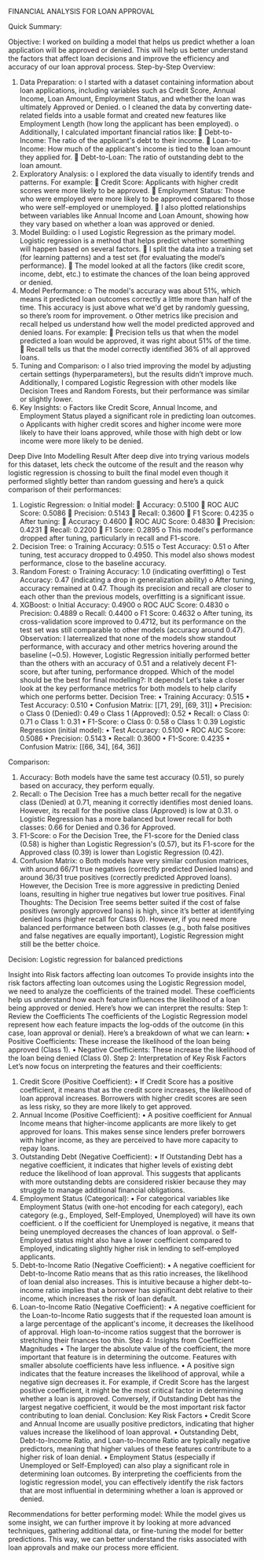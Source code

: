 FINANCIAL ANALYSIS FOR LOAN APPROVAL

Quick Summary:

Objective: I worked on building a model that helps us predict whether a loan application will be approved or denied. This will help us better understand the factors that affect loan decisions and improve the efficiency and accuracy of our loan approval process.
Step-by-Step Overview:
1.	Data Preparation:
o	I started with a dataset containing information about loan applications, including variables such as Credit Score, Annual Income, Loan Amount, Employment Status, and whether the loan was ultimately Approved or Denied.
o	I cleaned the data by converting date-related fields into a usable format and created new features like Employment Length (how long the applicant has been employed).
o	Additionally, I calculated important financial ratios like:
	Debt-to-Income: The ratio of the applicant's debt to their income.
	Loan-to-Income: How much of the applicant's income is tied to the loan amount they applied for.
	Debt-to-Loan: The ratio of outstanding debt to the loan amount.
2.	Exploratory Analysis:
o	I explored the data visually to identify trends and patterns. For example:
	Credit Score: Applicants with higher credit scores were more likely to be approved.
	Employment Status: Those who were employed were more likely to be approved compared to those who were self-employed or unemployed.
	I also plotted relationships between variables like Annual Income and Loan Amount, showing how they vary based on whether a loan was approved or denied.
3.	Model Building:
o	I used Logistic Regression as the primary model. Logistic regression is a method that helps predict whether something will happen based on several factors.
	I split the data into a training set (for learning patterns) and a test set (for evaluating the model’s performance).
	The model looked at all the factors (like credit score, income, debt, etc.) to estimate the chances of the loan being approved or denied.
4.	Model Performance:
o	The model's accuracy was about 51%, which means it predicted loan outcomes correctly a little more than half of the time. This accuracy is just above what we'd get by randomly guessing, so there’s room for improvement.
o	Other metrics like precision and recall helped us understand how well the model predicted approved and denied loans. For example:
	Precision tells us that when the model predicted a loan would be approved, it was right about 51% of the time.
	Recall tells us that the model correctly identified 36% of all approved loans.
5.	Tuning and Comparison:
o	I also tried improving the model by adjusting certain settings (hyperparameters), but the results didn’t improve much. Additionally, I compared Logistic Regression with other models like Decision Trees and Random Forests, but their performance was similar or slightly lower.
6.	Key Insights:
o	Factors like Credit Score, Annual Income, and Employment Status played a significant role in predicting loan outcomes.
o	Applicants with higher credit scores and higher income were more likely to have their loans approved, while those with high debt or low income were more likely to be denied.

Deep Dive Into Modelling Result
After deep dive into trying various models for this dataset, lets check the outcome of the result and the reason why logistic regression is chossing to built the final model even though it performed slightly better than random guessing and here’s a quick comparison of their performances:
1.	Logistic Regression:
o	Initial model:
	Accuracy: 0.5100
	ROC AUC Score: 0.5086
	Precision: 0.5143
	Recall: 0.3600
	F1 Score: 0.4235
o	After tuning:
	Accuracy: 0.4600
	ROC AUC Score: 0.4830
	Precision: 0.4231
	Recall: 0.2200
	F1 Score: 0.2895
o	This model's performance dropped after tuning, particularly in recall and F1-score.
2.	Decision Tree:
o	Training Accuracy: 0.515
o	Test Accuracy: 0.51
o	After tuning, test accuracy dropped to 0.4950. This model also shows modest performance, close to the baseline accuracy.
3.	Random Forest:
o	Training Accuracy: 1.0 (indicating overfitting)
o	Test Accuracy: 0.47 (indicating a drop in generalization ability)
o	After tuning, accuracy remained at 0.47. Though its precision and recall are closer to each other than the previous models, overfitting is a significant issue.
4.	XGBoost:
o	Initial Accuracy: 0.4900
o	ROC AUC Score: 0.4830
o	Precision: 0.4889
o	Recall: 0.4400
o	F1 Score: 0.4632
o	After tuning, its cross-validation score improved to 0.4712, but its performance on the test set was still comparable to other models (accuracy around 0.47).
Observation:
I laterrealized that none of the models show standout performance, with accuracy and other metrics hovering around the baseline (~0.5). However, Logistic Regression initially performed better than the others with an accuracy of 0.51 and a relatively decent F1-score, but after tuning, performance dropped.
Which of the model should be the best for final modelling?:
It depends!
Let’s take a closer look at the key performance metrics for both models to help clarify which one performs better.
Decision Tree:
•	Training Accuracy: 0.515
•	Test Accuracy: 0.510
•	Confusion Matrix: [[71, 29], [69, 31]]
•	Precision:
o	Class 0 (Denied): 0.49
o	Class 1 (Approved): 0.52
•	Recall:
o	Class 0: 0.71
o	Class 1: 0.31
•	F1-Score:
o	Class 0: 0.58
o	Class 1: 0.39
Logistic Regression (initial model):
•	Test Accuracy: 0.5100
•	ROC AUC Score: 0.5086
•	Precision: 0.5143
•	Recall: 0.3600
•	F1-Score: 0.4235
•	Confusion Matrix: [[66, 34], [64, 36]]

Comparison:
1.	Accuracy: Both models have the same test accuracy (0.51), so purely based on accuracy, they perform equally.
2.	Recall:
o	The Decision Tree has a much better recall for the negative class (Denied) at 0.71, meaning it correctly identifies most denied loans. However, its recall for the positive class (Approved) is low at 0.31.
o	Logistic Regression has a more balanced but lower recall for both classes: 0.66 for Denied and 0.36 for Approved.
3.	F1-Score:
o	For the Decision Tree, the F1-score for the Denied class (0.58) is higher than Logistic Regression's (0.57), but its F1-score for the Approved class (0.39) is lower than Logistic Regression (0.42).
4.	Confusion Matrix:
o	Both models have very similar confusion matrices, with around 66/71 true negatives (correctly predicted Denied loans) and around 36/31 true positives (correctly predicted Approved loans). However, the Decision Tree is more aggressive in predicting Denied loans, resulting in higher true negatives but lower true positives.
Final Thoughts:
The Decision Tree seems better suited if the cost of false positives (wrongly approved loans) is high, since it’s better at identifying denied loans (higher recall for Class 0). However, if you need more balanced performance between both classes (e.g., both false positives and false negatives are equally important), Logistic Regression might still be the better choice.

Decision:
Logistic regression for balanced predictions









Insight into Risk factors affecting loan outcomes
To provide insights into the risk factors affecting loan outcomes using the Logistic Regression model, we need to analyze the coefficients of the trained model. These coefficients help us understand how each feature influences the likelihood of a loan being approved or denied. Here’s how we can interpret the results:
Step 1: Review the Coefficients
The coefficients of the Logistic Regression model represent how each feature impacts the log-odds of the outcome (in this case, loan approval or denial). Here’s a breakdown of what we can learn:
•	Positive Coefficients: These increase the likelihood of the loan being approved (Class 1).
•	Negative Coefficients: These increase the likelihood of the loan being denied (Class 0).
Step 2: Interpretation of Key Risk Factors
Let’s now focus on interpreting the features and their coefficients:
1. Credit Score (Positive Coefficient):
•	If Credit Score has a positive coefficient, it means that as the credit score increases, the likelihood of loan approval increases. Borrowers with higher credit scores are seen as less risky, so they are more likely to get approved.
2. Annual Income (Positive Coefficient):
•	A positive coefficient for Annual Income means that higher-income applicants are more likely to get approved for loans. This makes sense since lenders prefer borrowers with higher income, as they are perceived to have more capacity to repay loans.
3. Outstanding Debt (Negative Coefficient):
•	If Outstanding Debt has a negative coefficient, it indicates that higher levels of existing debt reduce the likelihood of loan approval. This suggests that applicants with more outstanding debts are considered riskier because they may struggle to manage additional financial obligations.
4. Employment Status (Categorical):
•	For categorical variables like Employment Status (with one-hot encoding for each category), each category (e.g., Employed, Self-Employed, Unemployed) will have its own coefficient.
o	If the coefficient for Unemployed is negative, it means that being unemployed decreases the chances of loan approval.
o	Self-Employed status might also have a lower coefficient compared to Employed, indicating slightly higher risk in lending to self-employed applicants.
5. Debt-to-Income Ratio (Negative Coefficient):
•	A negative coefficient for Debt-to-Income Ratio means that as this ratio increases, the likelihood of loan denial also increases. This is intuitive because a higher debt-to-income ratio implies that a borrower has significant debt relative to their income, which increases the risk of loan default.
6. Loan-to-Income Ratio (Negative Coefficient):
•	A negative coefficient for the Loan-to-Income Ratio suggests that if the requested loan amount is a large percentage of the applicant's income, it decreases the likelihood of approval. High loan-to-income ratios suggest that the borrower is stretching their finances too thin.
Step 4: Insights from Coefficient Magnitudes
•	The larger the absolute value of the coefficient, the more important that feature is in determining the outcome. Features with smaller absolute coefficients have less influence.
•	A positive sign indicates that the feature increases the likelihood of approval, while a negative sign decreases it.
For example, if Credit Score has the largest positive coefficient, it might be the most critical factor in determining whether a loan is approved. Conversely, if Outstanding Debt has the largest negative coefficient, it would be the most important risk factor contributing to loan denial.
Conclusion: Key Risk Factors
•	Credit Score and Annual Income are usually positive predictors, indicating that higher values increase the likelihood of loan approval.
•	Outstanding Debt, Debt-to-Income Ratio, and Loan-to-Income Ratio are typically negative predictors, meaning that higher values of these features contribute to a higher risk of loan denial.
•	Employment Status (especially if Unemployed or Self-Employed) can also play a significant role in determining loan outcomes.
By interpreting the coefficients from the logistic regression model, you can effectively identify the risk factors that are most influential in determining whether a loan is approved or denied.

Recommendations for better performing model:
While the model gives us some insight, we can further improve it by looking at more advanced techniques, gathering additional data, or fine-tuning the model for better predictions. This way, we can better understand the risks associated with loan approvals and make our process more efficient.

